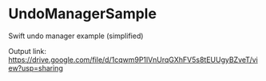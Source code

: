 # UndoManagerSample

Swift undo manager example (simplified)

Output link: https://drive.google.com/file/d/1cqwm9P1lVnUrqGXhFV5s8tEUUgyBZveT/view?usp=sharing
